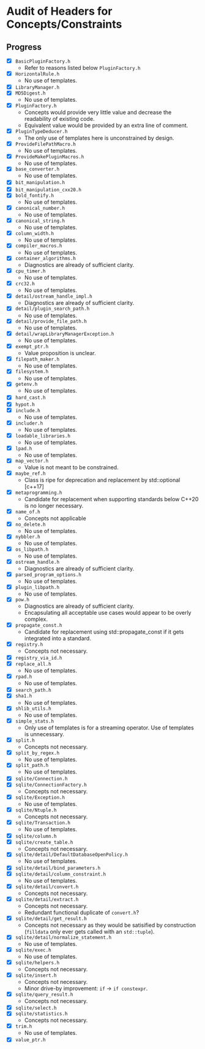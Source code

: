 # Audit of Headers for Concepts/Constraints

## Progress

* [x] `BasicPluginFactory.h`
  * Refer to reasons listed below `PluginFactory.h`
* [x] `HorizontalRule.h`
  * No use of templates.
* [x] `LibraryManager.h`
* [x] `MD5Digest.h`
  * No use of templates.
* [x] `PluginFactory.h`
  * Concepts would provide very little value and decrease the readability of existing code.
  * Equivalent value would be provided by an extra line of comment.
* [x] `PluginTypeDeducer.h`
  * The only use of templates here is unconstrained by design.
* [x] `ProvideFilePathMacro.h`
  * No use of templates.
* [x] `ProvideMakePluginMacros.h`
  * No use of templates.
* [x] `base_converter.h`
  * No use of templates.
* [x] `bit_manipulation.h`
* [x] `bit_manipulation_cxx20.h`
* [x] `bold_fontify.h`
  * No use of templates.
* [x] `canonical_number.h`
  * No use of templates.
* [x] `canonical_string.h`
  * No use of templates.
* [x] `column_width.h`
  * No use of templates.
* [x] `compiler_macros.h`
  * No use of templates.
* [x] `container_algorithms.h`
  * Diagnostics are already of sufficient clarity.
* [x] `cpu_timer.h`
  * No use of templates.
* [x] `crc32.h`
  * No use of templates.
* [x] `detail/ostream_handle_impl.h`
  * Diagnostics are already of sufficient clarity.
* [x] `detail/plugin_search_path.h`
  * No use of templates.
* [x] `detail/provide_file_path.h`
  * No use of templates.
* [x] `detail/wrapLibraryManagerException.h`
  * No use of templates.
* [x] `exempt_ptr.h`
  * Value proposition is unclear.
* [x] `filepath_maker.h`
  * No use of templates.
* [x] `filesystem.h`
  * No use of templates.
* [x] `getenv.h`
  * No use of templates.
* [x] `hard_cast.h`
* [x] `hypot.h`
* [x] `include.h`
  * No use of templates.
* [x] `includer.h`
  * No use of templates.
* [x] `loadable_libraries.h`
  * No use of templates.
* [x] `lpad.h`
  * No use of templates.
* [x] `map_vector.h`
  * Value is not meant to be constrained.
* [x] `maybe_ref.h`
  * Class is ripe for deprecation and replacement by std::optional [c++17]
* [x] `metaprogramming.h`
  * Candidate for replacement when supporting standards below C++20 is no longer necessary.
* [x] `name_of.h`
  * Concepts not applicable
* [x] `no_delete.h`
  * No use of templates.
* [x] `nybbler.h`
  * No use of templates.
* [x] `os_libpath.h`
  * No use of templates.
* [x] `ostream_handle.h`
  * Diagnostics are already of sufficient clarity.
* [x] `parsed_program_options.h`
  * No use of templates.
* [x] `plugin_libpath.h`
  * No use of templates.
* [x] `pow.h`
  * Diagnostics are already of sufficient clarity.
  * Encapsulating all acceptable use cases would appear to be overly
    complex.
* [x] `propagate_const.h`
  * Candidate for replacement using std::propagate_const if it gets integrated into a standard.
* [x] `registry.h`
  * Concepts not necessary.
* [x] `registry_via_id.h`
* [x] `replace_all.h`
  * No use of templates.
* [x] `rpad.h`
  * No use of templates.
* [x] `search_path.h`
* [x] `sha1.h`
  * No use of templates.
* [x] `shlib_utils.h`
  * No use of templates.
* [x] `simple_stats.h`
  * Only use of templates is for a streaming operator. Use of templates is unnecessary.
* [x] `split.h`
  * Concepts not necessary.
* [x] `split_by_regex.h`
  * No use of templates.
* [x] `split_path.h`
  * No use of templates.
* [x] `sqlite/Connection.h`
* [x] `sqlite/ConnectionFactory.h`
  * Concepts not necessary.
* [x] `sqlite/Exception.h`
  * No use of templates.
* [x] `sqlite/Ntuple.h`
  * Concepts not necessary.
* [x] `sqlite/Transaction.h`
  * No use of templates.
* [x] `sqlite/column.h`
* [x] `sqlite/create_table.h`
  * Concepts not necessary.
* [x] `sqlite/detail/DefaultDatabaseOpenPolicy.h`
  * No use of templates.
* [x] `sqlite/detail/bind_parameters.h`
* [x] `sqlite/detail/column_constraint.h`
  * No use of templates.
* [x] `sqlite/detail/convert.h`
  * Concepts not necessary.
* [x] `sqlite/detail/extract.h`
  * Concepts not necessary.
  * Redundant functional duplicate of `convert.h`?
* [x] `sqlite/detail/get_result.h`
  * Concepts not necessary as they would be satisified by construction
    (`filldata` only ever gets called with an `std::tuple`).
* [x] `sqlite/detail/normalize_statement.h`
  * No use of templates.
* [x] `sqlite/exec.h`
  * No use of templates.
* [x] `sqlite/helpers.h`
  * Concepts not necessary.
* [x] `sqlite/insert.h`
  * Concepts not necessary.
  * Minor drive-by improvement: `if` -> `if constexpr`.
* [x] `sqlite/query_result.h`
  * Concepts not necessary.
* [x] `sqlite/select.h`
* [x] `sqlite/statistics.h`
  * Concepts not necessary.
* [x] `trim.h`
  * No use of templates.
* [x] `value_ptr.h`
